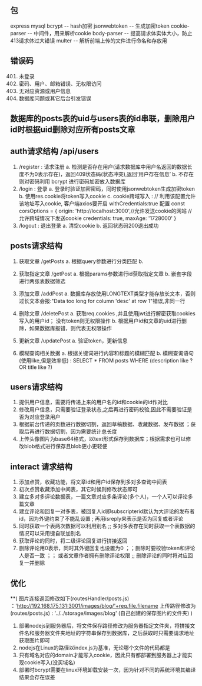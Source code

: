 ## 包
  express
  mysql
  bcrypt -- hash加密
  jsonwebtoken -- 生成加密token
  cookie-parser -- 中间件，用来解析cookie
  body-parser -- 提高请求体实体大小，防止413请求体过大错误
  multer -- 解析前端上传的文件进行命名和存放用

## 错误码
  401. 未登录
  403. 密码、用户、邮箱错误、无权限访问
  404. 无对应资源或用户信息
  500. 数据库问题或其它后台引发错误

## 数据库的posts表的uid与users表的id串联，删除用户id时根据uid删除对应所有posts文章

## auth请求结构 /api/users
  1. /register : 请求注册
    a. 检测是否存在用户(请求数据库中用户名返回的数据长度不为0表示存在)，返回409状态码(状态冲突),返回‘用户存在信息’
    b. 不存在则对密码利用 bcrypt 进行密码加密放入数据库
  2. /login : 登录
    a. 登录时验证加密密码，同时使用jsonwebtoken生成加密token
    b. 使用res.cookie将token写入cookie
    c. cookie跨域写入 :
      // 利用该配置允许该地址写入cookie, 客户端axios要开启 withCredentials:true 配置
        const corsOptions = {
          origin: 'http://localhost:3000',//允许发送cookie的网站
          // 允许跨域情况下发送cookie
          credentials: true,
          maxAge: '1728000'
        }
  3. /logout : 退出登录
    a. 清空cookie
    b. 返回状态码200退出成功

## posts请求结构
  1. 获取文章 /getPosts
    a. 根据query参数进行分类匹配
    b. 

  2. 获取指定文章 /getPost
    a. 根据params参数进行id获取指定文章
    b. 嵌套字段进行两张表数据筛选

  3. 添加文章 /addPost
    a. 数据库存放使用LONGTEXT类型才能存放长文本，否则过长文本会报:"Data too long for column 'desc' at row 1"错误,非同一行

  4. 删除文章 /deletePost
    a. 获取req.cookies ,并且使用jwt进行解密获取cookies写入的用户id； 没有token则无权限操作
    b. 根据用户id和文章的uid进行删除，如果数据库报错，则代表无权限操作

  5. 更新文章 /updatePost
    a. 验证token，更新信息

  6. 模糊查询相关数据
    a. 根据关键词进行内容和标题的模糊匹配
    b. 模糊查询语句(使用like,但是效率低) : SELECT * FROM posts WHERE (description like ? OR title like ?)

## users请求结构
  1. 提供用户信息，需要将传递上来的用户名的id和cookie的id作对比
  2. 修改用户信息，只需要验证登录状态,之后再进行密码校验,因此不需要验证是否为对应登录用户
  3. 根据前台传递的页数进行数据切割，返回草稿数据、收藏数据、发布数据 ；获取后再进行数据切割，因为需要统计总长度
  4. 上传头像图片为base64格式，以text形式保存到数据库；根据需求也可以修改blob格式进行保存且blob更小更轻便

## interact 请求结构
  1. 添加点赞，收藏功能，将文章id和用户id保存到多对多查询中间表
  2. 初次点赞收藏添加中间表，其它时候则修改状态即可
  3. 建立多对多评论数据表，一篇文章对应多条评论(多个人)，一个人可以评论多篇文章
  4. 建立评论和回复一对多表，被回复人id即subscripterid默认为大评论的发布者id，因为外键约束了不能乱设置 ; 再用isreply来表示是否为回复或者评论
  5. 同时获取一个表两次数据可以利用别名 ;; 多对多表存在同时获取一个表数据的情况可以采用键自联加别名
  6. 获取评论的同时，将二级评论回复进行拼接返回
  7. 删除评论用0表示，同时其外键回复也设置为0 ；；删除时要校验token和评论人是否一致 ；； 或者文章作者拥有删除评论权限 ;; 删除评论的同时将对应回复一并删除

## 优化
 **(
  图片连接返回修改如下(routesHandler/posts.js) ：'http://192.168.175.131:3001/images/blog/'+req.file.filename
 上传路径修改为(routes/posts.js) : '../../storage/images/blog' (自己创建的保存图片的文件夹)
 )
  1. 部署nodejs到服务器后，将文件保存路径修改为服务器指定文件夹，将拼接文件名和服务器文件夹地址的字符串保存到数据库，之后获取时只需要请求地址获取图片即可
  2. nodejs在Linux的路径以index.js为基准，无论哪个文件的代码都是
  3. 只有域名对应的domain才能写入cookie，因此只有都部署到服务器上才能实现cookie写入(没买域名)
  4. 部署时bcrypt需要在linux环境卸载安装一次，因为针对不同的系统环境其编译结果会存在误差